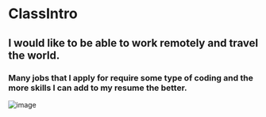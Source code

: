 # ClassIntro
## I would like to be able to work remotely and travel the world.
### Many jobs that I apply for require some type of coding and the more skills I can add to my resume the better.
![image](https://vmsseaglescall.org/wp-content/uploads/2019/10/251DF7B8-4172-4160-9684-95ED0A468177-475x284.jpeg)



